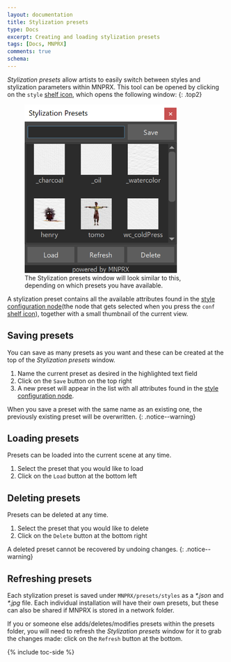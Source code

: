 ```yaml
---
layout: documentation
title: Stylization presets
type: Docs
excerpt: Creating and loading stylization presets
tags: [Docs, MNPRX]
comments: true
schema:
---
```

_Stylization presets_ allow artists to easily switch between styles and stylization parameters within MNPRX. This tool can be opened by clicking on the `style` [shelf icon](../shelf), which opens the following window:
{: .top2}

<figure class="align-center">
	<img src="/images/MNPRX/style.png" alt="Stylization presets window" style="max-width: 350px">
	<figcaption>The Stylization presets window will look similar to this, depending on which presets you have available.</figcaption>
</figure>

A stylization preset contains all the available attributes found in the [style configuration node](../config)(the node that gets selected when you press the `conf` [shelf icon](../shelf)), together with a small thumbnail of the current view.


## Saving presets
You can save as many presets as you want and these can be created at the top of the _Stylization presets_ window.
1. Name the current preset as desired in the highlighted text field
2. Click on the `Save` button on the top right
3. A new preset will appear in the list with all attributes found in the [style configuration node](../config).

When you save a preset with the same name as an existing one, the previously existing preset will be overwritten.
{: .notice--warning}


## Loading presets
Presets can be loaded into the current scene at any time.
1. Select the preset that you would like to load
2. Click on the `Load` button at the bottom left


## Deleting presets
Presets can be deleted at any time.
1. Select the preset that you would like to delete
2. Click on the `Delete` button at the bottom right

 A deleted preset cannot be recovered by undoing changes.
 {: .notice--warning}

## Refreshing presets
Each stylization preset is saved under `MNPRX/presets/styles` as a _\*.json_ and _\*.jpg_ file. Each individual installation will have their own presets, but these can also be shared if MNPRX is stored in a network folder.

If you or someone else adds/deletes/modifies presets within the presets folder, you will need to refresh the _Stylization presets_ window for it to grab the changes made: click on the `Refresh` button at the bottom.

{% include toc-side %}
